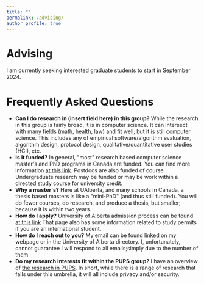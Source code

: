 ```yaml
---
title: ""
permalink: /advising/
author_profile: true
---
```


<h1> Advising</h1>
I am currently seeking interested graduate students to start in September 2024. 

<h1>Frequently Asked Questions</h1>
<ul>
  <li><b>Can I do research in (insert field here) in this group?</b> While the research in this group is fairly broad, it is in computer science. It can intersect with many fields (math, health, law) and fit well, but it is still computer science. This includes any of empirical software/algorithm evaluation, algorithm design, protocol design, qualitative/quantitative user studies (HCI), etc. </li>
   <li><b>Is it funded?</b> In general, "most" research based computer science master's and PhD programs in Canada are funded. You can find more information <a href="https://www.ualberta.ca/computing-science/undergraduate-studies/financial-support-and-awards.html">at this link</a>. Postdocs are also funded of course. Undergraduate research may be funded or may be work within a directed study course for university credit. </li>
  
  <li><b>Why a master's?</b> Here at UAlberta, and many schools in Canada, a thesis based masters is like a "mini-PhD" (and thus still funded). You will do fewer courses, do research, and produce a thesis, but smaller; because it is within two years.</li>
   <li><b>How do I apply?</b> University of Alberta admission process can be found <a href="https://www.ualberta.ca/computing-science/graduate-studies/programs-and-admissions/applications-and-admissions/index.html)">at this link</a> That page also has some information related to study permits if you are an international student.</li>
   <li><b>How do I reach out to you?</b> My email can be found linked on my webpage or in the University of Alberta directory. I, unfortunately, cannot guarantee I will respond to all emails;simply due to the number of them. </li>
  <li><b>Do my research interests fit within the PUPS group?</b> I have an overview of <a href="https://bkacsmar.github.io/pups/">the research in PUPS</a>. In short, while there is a range of research that falls under this umbrella, it will all include privacy and/or security.</li>
</ul>
